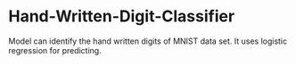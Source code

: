 # Hand-Written-Digit-Classifier
Model can identify the hand written digits of MNIST data set. It uses logistic regression for predicting.
